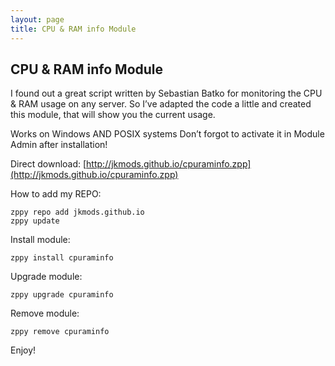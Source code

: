 ```yaml
---
layout: page
title: CPU & RAM info Module
---
```


## CPU & RAM info Module

I found out a great script written by Sebastian Batko for monitoring the CPU & RAM usage on any server. So I’ve adapted the code a little and created this module, that will show you the current usage.

Works on Windows AND POSIX systems
Don’t forgot to activate it in Module Admin after installation!

Direct download:
[http://jkmods.github.io/cpuraminfo.zpp](http://jkmods.github.io/cpuraminfo.zpp)

How to add my REPO:
```
zppy repo add jkmods.github.io
zppy update
```

Install module:
```
zppy install cpuraminfo
```

Upgrade module:
```
zppy upgrade cpuraminfo
```

Remove module:
```
zppy remove cpuraminfo
```

Enjoy!
